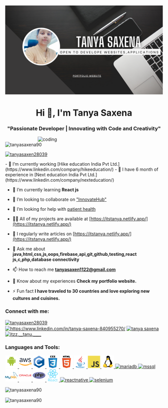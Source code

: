 ![logo](https://github.com/TanyaSaxena90/TanyaSaxena90/blob/main/Neon%20Green%20Gaming%20Channel%20YouTube%20Banner.png)

<h1 align="center">Hi 👋, I'm Tanya Saxena</h1>
<h3 align="center">"Passionate Developer | Innovating with Code and Creativity"</h3>
<img align="right" alt="coding" width="400" src="https://user-images.githubusercontent.com/55389276/140866485-8fb1c876-9a8f-4d6a-98dc-08c4981eaf70.gif" >
       
<p align="left"> <img src="https://komarev.com/ghpvc/?username=tanyasaxena90&label=Profile%20views&color=0e75b6&style=flat" alt="tanyasaxena90" /> </p>

<p align="left"> <a href="https://twitter.com/tanyasaxen28039" target="blank"><img src="https://img.shields.io/twitter/follow/tanyasaxen28039?logo=twitter&style=for-the-badge" alt="tanyasaxen28039" /></a> </p>
- 🔭 I’m currently working [Hike education India Pvt Ltd.](https://www.linkedin.com/company/hikeeducation/)
- 🔭 I have 6 month of experience in [Next education India Pvt Ltd.](https://www.linkedin.com/company/nexteducation/)

- 🌱 I’m currently learning **React js**

- 👯 I’m looking to collaborate on ["InnovateHub"](https://www.innovatehub.co.uk/)

- 🤝 I’m looking for help with [patient health](https://healthcare-project1.netlify.app/)

- 👨‍💻 All of my projects are available at [https://itstanya.netlify.app/](https://itstanya.netlify.app/)

- 📝 I regularly write articles on [https://itstanya.netlify.app/](https://itstanya.netlify.app/)

- 💬 Ask me about **java,html,css,js,oops,firebase,api,git,github,testing,react js,c,php,database connectivity**

- 📫 How to reach me **tanyasaxen1122@gmail.com**

- 📄 Know about my experiences **Check my portfolio website.**

- ⚡ Fun fact **I have traveled to 30 countries and love exploring new cultures and cuisines.**

<h3 align="left">Connect with me:</h3>
<p align="left">
<a href="https://twitter.com/tanyasaxen28039" target="blank"><img align="center" src="https://raw.githubusercontent.com/rahuldkjain/github-profile-readme-generator/master/src/images/icons/Social/twitter.svg" alt="tanyasaxen28039" height="30" width="40" /></a>
<a href="https://linkedin.com/in/https://www.linkedin.com/in/tanya-saxena-840955270/" target="blank"><img align="center" src="https://raw.githubusercontent.com/rahuldkjain/github-profile-readme-generator/master/src/images/icons/Social/linked-in-alt.svg" alt="https://www.linkedin.com/in/tanya-saxena-840955270/" height="30" width="40" /></a>
<a href="https://fb.com/tanya saxena" target="blank"><img align="center" src="https://raw.githubusercontent.com/rahuldkjain/github-profile-readme-generator/master/src/images/icons/Social/facebook.svg" alt="tanya saxena" height="30" width="40" /></a>
<a href="https://instagram.com/itzz.__tanu.____" target="blank"><img align="center" src="https://raw.githubusercontent.com/rahuldkjain/github-profile-readme-generator/master/src/images/icons/Social/instagram.svg" alt="itzz.__tanu.____" height="30" width="40" /></a>
</p>

<h3 align="left">Languages and Tools:</h3>
<p align="left"> <a href="https://developer.android.com" target="_blank" rel="noreferrer"> <img src="https://raw.githubusercontent.com/devicons/devicon/master/icons/android/android-original-wordmark.svg" alt="android" width="40" height="40"/> </a> <a href="https://aws.amazon.com" target="_blank" rel="noreferrer"> <img src="https://raw.githubusercontent.com/devicons/devicon/master/icons/amazonwebservices/amazonwebservices-original-wordmark.svg" alt="aws" width="40" height="40"/> </a> <a href="https://www.cprogramming.com/" target="_blank" rel="noreferrer"> <img src="https://raw.githubusercontent.com/devicons/devicon/master/icons/c/c-original.svg" alt="c" width="40" height="40"/> </a> <a href="https://www.w3schools.com/css/" target="_blank" rel="noreferrer"> <img src="https://raw.githubusercontent.com/devicons/devicon/master/icons/css3/css3-original-wordmark.svg" alt="css3" width="40" height="40"/> </a> <a href="https://www.w3.org/html/" target="_blank" rel="noreferrer"> <img src="https://raw.githubusercontent.com/devicons/devicon/master/icons/html5/html5-original-wordmark.svg" alt="html5" width="40" height="40"/> </a> <a href="https://www.java.com" target="_blank" rel="noreferrer"> <img src="https://raw.githubusercontent.com/devicons/devicon/master/icons/java/java-original.svg" alt="java" width="40" height="40"/> </a> <a href="https://developer.mozilla.org/en-US/docs/Web/JavaScript" target="_blank" rel="noreferrer"> <img src="https://raw.githubusercontent.com/devicons/devicon/master/icons/javascript/javascript-original.svg" alt="javascript" width="40" height="40"/> </a> <a href="https://www.linux.org/" target="_blank" rel="noreferrer"> <img src="https://raw.githubusercontent.com/devicons/devicon/master/icons/linux/linux-original.svg" alt="linux" width="40" height="40"/> </a> <a href="https://mariadb.org/" target="_blank" rel="noreferrer"> <img src="https://www.vectorlogo.zone/logos/mariadb/mariadb-icon.svg" alt="mariadb" width="40" height="40"/> </a> <a href="https://www.microsoft.com/en-us/sql-server" target="_blank" rel="noreferrer"> <img src="https://www.svgrepo.com/show/303229/microsoft-sql-server-logo.svg" alt="mssql" width="40" height="40"/> </a> <a href="https://www.mysql.com/" target="_blank" rel="noreferrer"> <img src="https://raw.githubusercontent.com/devicons/devicon/master/icons/mysql/mysql-original-wordmark.svg" alt="mysql" width="40" height="40"/> </a> <a href="https://www.oracle.com/" target="_blank" rel="noreferrer"> <img src="https://raw.githubusercontent.com/devicons/devicon/master/icons/oracle/oracle-original.svg" alt="oracle" width="40" height="40"/> </a> <a href="https://www.php.net" target="_blank" rel="noreferrer"> <img src="https://raw.githubusercontent.com/devicons/devicon/master/icons/php/php-original.svg" alt="php" width="40" height="40"/> </a> <a href="https://reactjs.org/" target="_blank" rel="noreferrer"> <img src="https://raw.githubusercontent.com/devicons/devicon/master/icons/react/react-original-wordmark.svg" alt="react" width="40" height="40"/> </a> <a href="https://reactnative.dev/" target="_blank" rel="noreferrer"> <img src="https://reactnative.dev/img/header_logo.svg" alt="reactnative" width="40" height="40"/> </a> <a href="https://www.selenium.dev" target="_blank" rel="noreferrer"> <img src="https://raw.githubusercontent.com/detain/svg-logos/780f25886640cef088af994181646db2f6b1a3f8/svg/selenium-logo.svg" alt="selenium" width="40" height="40"/> </a> </p>

<p><img align="center" src="https://github-readme-stats.vercel.app/api/top-langs?username=tanyasaxena90&show_icons=true&locale=en&layout=compact" alt="tanyasaxena90" /></p>

<p><img align="center" src="https://github-readme-streak-stats.herokuapp.com/?user=tanyasaxena90&" alt="tanyasaxena90" /></p>
